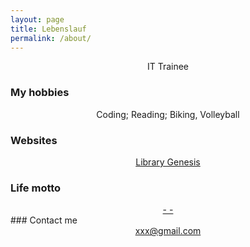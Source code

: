 ```yaml
---
layout: page
title: Lebenslauf
permalink: /about/
---
```




<!-- <p align="center">
<img src="">
</p> -->


<center>IT Trainee</center>
<center></center>
<center></center>

### My hobbies

<center>Coding; Reading; Biking, Volleyball</center>

### Websites
<center><a href="http://mehrapi.github.io">Library Genesis</a></center>


### Life motto

<center><i></i></center>	
<center><a href="">- -</a></center>
### Contact me

<center> <a href="mailto:xxxx@gmail.com">xxx@gmail.com</a></center>
